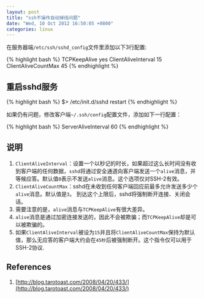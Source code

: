 ```yaml
---
layout: post
title: "ssh不操作自动掉线问题"
date: "Wed, 10 Oct 2012 16:50:05 +0800"
categories: linux
---
```


在服务器端`/etc/ssh/sshd_config`文件里添加以下3行配置:

{% highlight bash %}
TCPKeepAlive yes
ClientAliveInterval 15
ClientAliveCountMax 45
{% endhighlight %}

重启sshd服务
-----

{% highlight bash %}
$> /etc/init.d/sshd restart
{% endhighlight %}

如果仍有问题，修改客户端`~/.ssh/config`配置文件，添加如下一行配置：

{% highlight bash %}
ServerAliveInterval 60
{% endhighlight %}

说明
-----

1. `ClientAliveInterval`：设置一个以秒记的时长，如果超过这么长时间没有收到客户端的任何数据，`sshd`将通过安全通道向客户端发送一个`alive`消息，并等候应答。默认值`0`表示不发送`alive`消息。这个选项仅对SSH-2有效。
2. `ClientAliveCountMax`：sshd在未收到任何客户端回应前最多允许发送多少个`alive`消息。默认值是`3`。
到达这个上限后，sshd将强制断开连接、关闭会话。
3. 需要注意的是，`alive`消息与`TCPKeepAlive`有很大差异。
4. `alive`消息是通过加密连接发送的，因此不会被欺骗；而`TCPKeepAlive`却是可以被欺骗的。
5.  如果`ClientAliveInterval`被设为`15`并且将`ClientAliveCountMax`保持为默认值，那么无应答的客户端大约会在`45秒`后被强制断开。这个指令仅可以用于SSH-2协议.

References
-----

1. [http://blog.tarotoast.com/2008/04/20/433/](http://blog.tarotoast.com/2008/04/20/433/)

